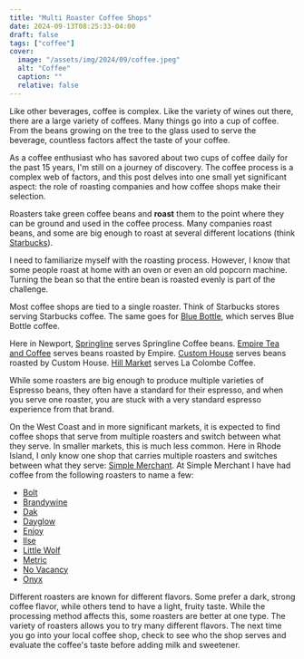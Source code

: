 ```yaml
---
title: "Multi Roaster Coffee Shops"
date: 2024-09-13T08:25:33-04:00
draft: false
tags: ["coffee"]
cover:
  image: "/assets/img/2024/09/coffee.jpeg"
  alt: "Coffee"
  caption: ""
  relative: false
---
```


Like other beverages, coffee is complex. Like the variety of wines out there, there are a large variety of coffees. Many things go into a cup of coffee. From the beans growing on the tree to the glass used to serve the beverage, countless factors affect the taste of your coffee.

As a coffee enthusiast who has savored about two cups of coffee daily for the past 15 years, I'm still on a journey of discovery. The coffee process is a complex web of factors, and this post delves into one small yet significant aspect: the role of roasting companies and how coffee shops make their selection.

Roasters take green coffee beans and **roast** them to the point where they can be ground and used in the coffee process. Many companies roast beans, and some are big enough to roast at several different locations (think [Starbucks](https://www.starbucks.com)).

I need to familiarize myself with the roasting process. However, I know that some people roast at home with an oven or even an old popcorn machine. Turning the bean so that the entire bean is roasted evenly is part of the challenge.

Most coffee shops are tied to a single roaster. Think of Starbucks stores serving Starbucks coffee. The same goes for [Blue Bottle](https://bluebottlecoffee.com/us/eng), which serves Blue Bottle coffee.

Here in Newport, [Springline](https://springlinecoffee.com) serves Springline Coffee beans. [Empire Tea and Coffee](https://empireteaandcoffee.com) serves beans roasted by Empire. [Custom House](https://customhousecoffee.com) serves beans roasted by Custom House. [Hill Market](https://www.hotelviking.com/dining/hill-market/) serves La Colombe Coffee.

While some roasters are big enough to produce multiple varieties of Espresso beans, they often have a standard for their espresso, and when you serve one roaster, you are stuck with a very standard espresso experience from that brand.

On the West Coast and in more significant markets, it is expected to find coffee shops that serve from multiple roasters and switch between what they serve. In smaller markets, this is much less common. Here in Rhode Island, I only know one shop that carries multiple roasters and switches between what they serve: [Simple Merchant](https://www.simplemerchantcoffee.com). At Simple Merchant I have had coffee from the following roasters to name a few:

- [Bolt](https://www.boltcoffeeco.com)
- [Brandywine](https://www.brandywinecoffeeroasters.com)
- [Dak](https://www.dakcoffeeroasters.com)
- [Dayglow](https://dayglow.coffee)
- [Enjoy](http://www.enjoycoffeeroasters.com)
- [Ilse](https://ilsecoffee.com)
- [Little Wolf](https://littlewolf.coffee)
- [Metric](https://metriccoffee.com)
- [No Vacancy](https://www.novacancycoffee.com)
- [Onyx](https://onyxcoffeelab.com)

Different roasters are known for different flavors. Some prefer a dark, strong coffee flavor, while others tend to have a light, fruity taste. While the processing method affects this, some roasters are better at one type. The variety of roasters allows you to try many different flavors. The next time you go into your local coffee shop, check to see who the shop serves and evaluate the coffee's taste before adding milk and sweetener.

